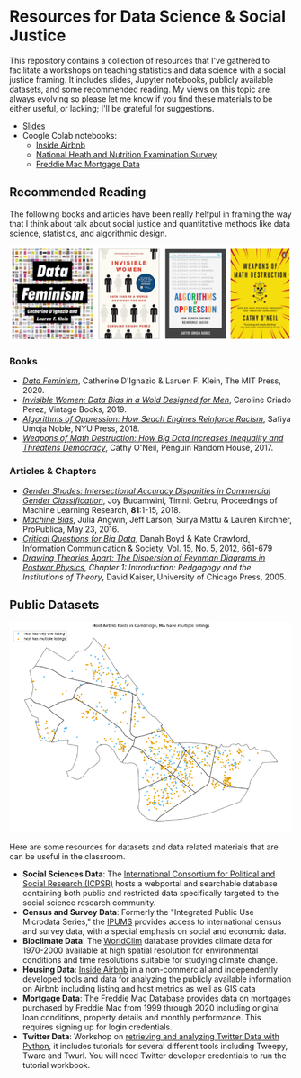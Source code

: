 # Resources for Data Science & Social Justice

This repository contains a collection of resources that I've gathered to facilitate a workshops on teaching statistics and data science with a social justice framing.  It includes slides, Jupyter notebooks, publicly available datasets, and some recommended reading.  My views on this topic are always evolving so please let me know if you find these materials to be either useful, or lacking; I'll be grateful for suggestions.

* [Slides](https://docs.google.com/presentation/d/1OddJxEARPAcjT1NPFgpdtp3yr9zFwBNfrWZJCTSPwaE/edit?usp=sharing)
* Coogle Colab notebooks: 
  * [Inside Airbnb](https://colab.research.google.com/drive/1FAQTT70qdiNRhto3TGlez15SjsdrfNts?usp=sharing)
  * [National Heath and Nutrition Examination Survey](https://colab.research.google.com/drive/1iAyINtp_Ijl_SXZ6NJJhhAnrGpuk1zWQ?usp=sharing)
  * [Freddie Mac Mortgage Data](https://colab.research.google.com/drive/1DLXEtGWY7DWSMP3KBz7f_wlPt_pgNg8p?usp=sharing)

## Recommended Reading

The following books and articles have been really helfpul in framing the way that I think about talk about social justice and quantitative methods like data science, statistics, and algorithmic design.  

![recommended_texts.png](https://github.com/annahaensch/DataAndSocialJustice/blob/main/Figures/recommended_texts.png?raw=true)

### Books

* [_Data Feminism_](https://data-feminism.mitpress.mit.edu/), Catherine D'Ignazio & Laruen F. Klein, The MIT Press, 2020.
* [_Invisible Women: Data Bias in a Wold Designed for Men_](https://carolinecriadoperez.com/book/invisible-women/), Caroline Criado Perez, Vintage Books, 2019.
* [_Algorithms of Oppression: How Seach Engines Reinforce Racism_](https://nyupress.org/9781479837243/algorithms-of-oppression/), Safiya Umoja Noble, NYU Press, 2018.
* [_Weapons of Math Destruction: How Big Data Increases Inequality and Threatens Democracy_](https://www.penguinrandomhouse.com/books/241363/weapons-of-math-destruction-by-cathy-oneil/), Cathy O'Neil, Penguin Random House, 2017.

### Articles & Chapters

* [_Gender Shades: Intersectional Accuracy Disparities in
Commercial Gender Classification_](http://proceedings.mlr.press/v81/buolamwini18a/buolamwini18a.pdf), Joy Buoamwini, Timnit Gebru, Proceedings of Machine Learning Research, __81__:1-15, 2018.
* [_Machine Bias_](https://www.propublica.org/article/machine-bias-risk-assessments-in-criminal-sentencing), Julia Angwin, Jeff Larson, Surya Mattu & Lauren Kirchner, ProPublica, May 23, 2016.
* [_Critical Questions for Big Data_](https://people.cs.kuleuven.be/~bettina.berendt/teaching/ViennaDH15/boyd_crawford_2012.pdf), Danah Boyd & Kate Crawford, Information Communication & Society, Vol. 15, No. 5, 2012, 661-679
* [_Drawing Theories Apart: The Dispersion of Feynman Diagrams in Postwar Physics_](), _Chapter 1: Introduction: Pedgagogy and the Institutions of Theory_, David Kaiser, University of Chicago Press, 2005.

## Public Datasets

![airbnb.png](https://github.com/annahaensch/DataAndSocialJustice/blob/main/Figures/airbnb.png?raw=true)

Here are some resources for datasets and data related materials that are can be useful in the classroom.

* __Social Sciences Data__: The [International Consortium for Political and Social Research (ICPSR)](https://www.icpsr.umich.edu/web/pages/) hosts a webportal and searchable database containing both public and restricted data specifically targeted to the social science research community.  
* __Census and Survey Data__: Formerly the "Integrated Public Use Microdata Series," the [IPUMS](https://ipums.org/) provides access to international census and survey data, with a special emphasis on social and economic data.
* __Bioclimate Data__: The [WorldClim](https://www.worldclim.org/data/worldclim21.html) database provides climate data for 1970-2000 available at high spatial resolution for environmental conditions and time resolutions suitable for studying climate change.
* __Housing Data__: [Inside Airbnb](http://insideairbnb.com/) in a non-commercial and independently developed tools and data for analyzing the publicly available information on Airbnb including listing and host metrics as well as GIS data
* __Mortgage Data__: The [Freddie Mac Database](http://www.freddiemac.com/research/datasets/sf_loanlevel_dataset.page) provides data on mortgages purchased by Freddie Mac from 1999 through 2020 including original loan conditions, property details and monthly performance.  This requires signing up for login credentials.
* __Twitter Data__: Workshop on [retrieving and analyzing Twitter Data with Python](https://annahaensch.github.io/TwitterAPIWorkshop/), it includes tutorials for several different tools including Tweepy, Twarc and Twurl.  You will need Twitter developer credentials to run the tutorial workbook. 
